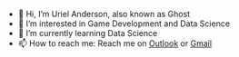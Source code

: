 - 👋 Hi, I’m Uriel Anderson, also known as Ghost
- 👀 I’m interested in Game Development and Data Science
- 🌱 I’m currently learning Data Science
- 📫 How to reach me: Reach me on [Outlook](mailto:uriel_anderson@hotmail.com?subject=[GITHUB]) or [Gmail](mailto:uriel.andersonol2012@gmail.com?subject=[GITHUB])

<!---
GhosTheKaos3150/GhosTheKaos3150 is a ✨ special ✨ repository because its `README.md` (this file) appears on your GitHub profile.
You can click the Preview link to take a look at your changes.
--->
